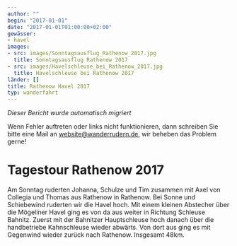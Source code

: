 ```yaml
---
author: ""
begin: "2017-01-01"
date: "2017-01-01T01:00:00+02:00"
gewässer:
- havel
images:
- src: images/Sonntagsausflug_Rathenow_2017.jpg
  title: Sonntagsausflug Rathenow 2017
- src: images/Havelschleuse_bei_Rathenow_2017.jpg
  title: Havelschleuse bei Rathenow 2017
länder: []
title: Rathenow Havel 2017
typ: wanderfahrt
---
```



*Dieser Bericht wurde automatisch migriert*

Wenn Fehler auftreten oder links nicht funktionieren, dann schreiben Sie bitte eine Mail an website@wanderrudern.de, wir beheben das Problem gerne!



# Tagestour Rathenow 2017


Am Sonntag ruderten Johanna, Schulze und Tim zusammen mit Axel von Collegia und Thomas aus Rathenow in Rathenow. Bei Sonne und Schiebewind ruderten wir die Havel hoch. Mit einem kleinen Abstecher über die Mögeliner Havel ging es von da aus weiter in Richtung Schleuse Bahnitz. Zuerst mit der Bahnitzer Hauptschleuse hoch danach über die handbetriebe Kahnschleuse wieder abwärts. Von dort aus ging es mit Gegenwind wieder zurück nach Rathenow. Insgesamt 48km.